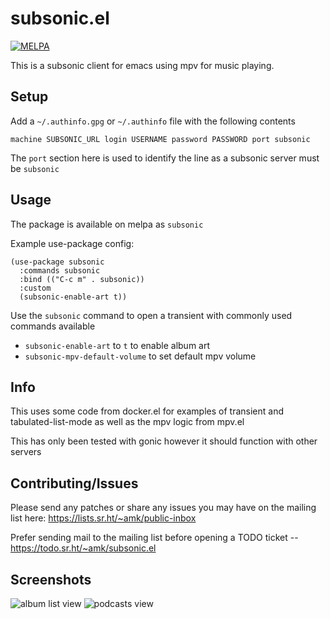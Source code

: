 # subsonic.el

[![MELPA](https://melpa.org/packages/subsonic-badge.svg)](https://melpa.org/#/subsonic)

This is a subsonic client for emacs using mpv for music playing.

## Setup

Add a `~/.authinfo.gpg` or `~/.authinfo` file with the following contents

    machine SUBSONIC_URL login USERNAME password PASSWORD port subsonic

The `port` section here is used to identify the line as a subsonic
server must be `subsonic`

## Usage

The package is available on melpa as `subsonic`

Example use-package config:

```
(use-package subsonic
  :commands subsonic
  :bind (("C-c m" . subsonic))
  :custom
  (subsonic-enable-art t))
```

Use the `subsonic` command to open a transient with commonly used
commands available

- `subsonic-enable-art` to `t` to enable album art
- `subsonic-mpv-default-volume` to set default mpv volume

## Info

This uses some code from docker.el for examples of transient and
tabulated-list-mode as well as the mpv logic from mpv.el

This has only been tested with gonic however it should function with
other servers

## Contributing/Issues

Please send any patches or share any issues you may have on the mailing list here:
https://lists.sr.ht/~amk/public-inbox

Prefer sending mail to the mailing list before opening a TODO ticket --
https://todo.sr.ht/~amk/subsonic.el

## Screenshots

![album list view](https://git.sr.ht/~amk/subsonic.el/blob/master/images/artist.png)
![podcasts view](https://git.sr.ht/~amk/subsonic.el/blob/master/images/podcasts.png)
